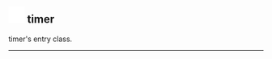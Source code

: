 ## <img src="../../.gitbook/assets/base.png" width="32" height="32" /> timer
timer's entry class.<br>


--------
